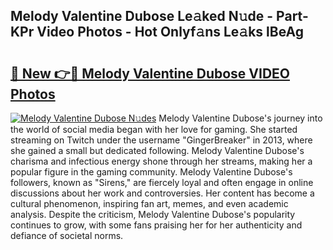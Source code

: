 ## Melody Valentine Dubose Le𝚊ked N𝚞de - Part-KPr Video Photos - Hot Onlyf𝚊ns Le𝚊ks lBeAg

# <h2><a href="http://ab33562.deff.icu/?id=Melody+Valentine+Dubose">🔗 New 👉🔴 Melody Valentine Dubose VIDEO Photos</a></h2>

[![Melody Valentine Dubose N𝚞des](https://i.imgur.com/rIISA9y.gif)](http://ab33562.deff.icu/?id=Melody+Valentine+Dubose)
Melody Valentine Dubose's journey into the world of social media began with her love for gaming. She started streaming on Twitch under the username "GingerBreaker" in 2013, where she gained a small but dedicated following. Melody Valentine Dubose's charisma and infectious energy shone through her streams, making her a popular figure in the gaming community. Melody Valentine Dubose's followers, known as "Sirens," are fiercely loyal and often engage in online discussions about her work and controversies. Her content has become a cultural phenomenon, inspiring fan art, memes, and even academic analysis. Despite the criticism, Melody Valentine Dubose's popularity continues to grow, with some fans praising her for her authenticity and defiance of societal norms.

